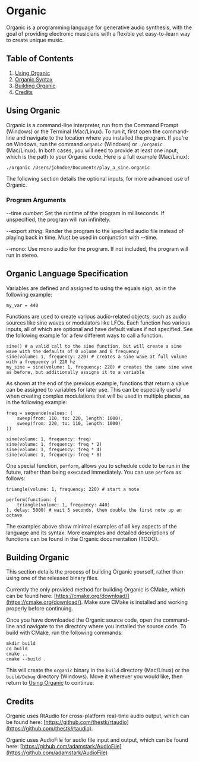 # Organic

Organic is a programming language for generative audio synthesis, with the goal of providing electronic musicians with a flexible yet easy-to-learn way to create unique music.

## Table of Contents

1. [Using Organic](#using-organic)
2. [Organic Syntax](#organic-syntax)
3. [Building Organic](#building-organic)
4. [Credits](#credits)

## Using Organic

Organic is a command-line interpreter, run from the Command Prompt (Windows) or the Terminal (Mac/Linux). To run it, first open the command-line and navigate to the location where you installed the program. If you're on Windows, run the command `organic` (Windows) or `./organic` (Mac/Linux). In both cases, you will need to provide at least one input, which is the path to your Organic code. Here is a full example (Mac/Linux):

```
./organic /Users/johndoe/Documents/play_a_sine.organic
```

The following section details the optional inputs, for more advanced use of Organic.

### Program Arguments

--time *number*: Set the runtime of the program in milliseconds. If unspecified, the program will run infinitely.

--export *string*: Render the program to the specified audio file instead of playing back in time. Must be used in conjunction with --time.

--mono: Use mono audio for the program. If not included, the program will run in stereo.

## Organic Language Specification

Variables are defined and assigned to using the equals sign, as in the following example:

```
my_var = 440
```

Functions are used to create various audio-related objects, such as audio sources like sine waves or modulators like LFOs. Each function has various inputs, all of which are optional and have default values if not specified. See the following example for a few different ways to call a function.

```
sine() # a valid call to the sine function, but will create a sine wave with the defaults of 0 volume and 0 frequency
sine(volume: 1, frequency: 220) # creates a sine wave at full volume with a frequency of 220 hz
my_sine = sine(volume: 1, frequency: 220) # creates the same sine wave as before, but additionally assigns it to a variable
```

As shown at the end of the previous example, functions that return a value can be assigned to variables for later use. This can be especially useful when creating complex modulations that will be used in multiple places, as in the following example:

```
freq = sequence(values: (
    sweep(from: 110, to: 220, length: 1000),
    sweep(from: 220, to: 110, length: 1000)
))

sine(volume: 1, frequency: freq)
sine(volume: 1, frequency: freq * 2)
sine(volume: 1, frequency: freq * 4)
sine(volume: 1, frequency: freq * 8)
```

One special function, `perform`, allows you to schedule code to be run in the future, rather than being executed immediately. You can use `perform` as follows:

```
triangle(volume: 1, frequency: 220) # start a note

perform(function: {
    triangle(volume: 1, frequency: 440)
}, delay: 5000) # wait 5 seconds, then double the first note up an octave
```

The examples above show minimal examples of all key aspects of the language and its syntax. More examples and detailed descriptions of functions can be found in the Organic documentation (TODO).

## Building Organic

This section details the process of building Organic yourself, rather than using one of the released binary files.

Currently the only provided method for building Organic is CMake, which can be found here: [https://cmake.org/download/](https://cmake.org/download/). Make sure CMake is installed and working properly before continuing.

Once you have downloaded the Organic source code, open the command-line and navigate to the directory where you installed the source code. To build with CMake, run the following commands:

```
mkdir build
cd build
cmake ..
cmake --build .
```

This will create the `organic` binary in the `build` directory (Mac/Linux) or the `build/Debug` directory (Windows). Move it wherever you would like, then return to [Using Organic](#using-organic) to continue.

## Credits

Organic uses RtAudio for cross-platform real-time audio output, which can be found here: [https://github.com/thestk/rtaudio](https://github.com/thestk/rtaudio).

Organic uses AudioFile for audio file input and output, which can be found here: [https://github.com/adamstark/AudioFile](https://github.com/adamstark/AudioFile)
